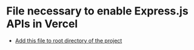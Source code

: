 # File necessary to enable Express.js APIs in Vercel

- [Add this file to root directory of the project](https://github.com/TaylorHo/enable-express-vercel/blob/main/vercel.json)
